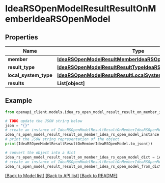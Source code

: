 # IdeaRSOpenModelResultResultOnMemberIdeaRSOpenModel


## Properties

Name | Type | Description | Notes
------------ | ------------- | ------------- | -------------
**member** | [**IdeaRSOpenModelResultMemberIdeaRSOpenModel**](IdeaRSOpenModelResultMemberIdeaRSOpenModel.md) |  | [optional] 
**result_type** | [**IdeaRSOpenModelResultResultTypeIdeaRSOpenModel**](IdeaRSOpenModelResultResultTypeIdeaRSOpenModel.md) |  | [optional] 
**local_system_type** | [**IdeaRSOpenModelResultResultLocalSystemTypeIdeaRSOpenModel**](IdeaRSOpenModelResultResultLocalSystemTypeIdeaRSOpenModel.md) |  | [optional] 
**results** | **List[object]** |  | [optional] 

## Example

```python
from openapi_client.models.idea_rs_open_model_result_result_on_member_idea_rs_open_model import IdeaRSOpenModelResultResultOnMemberIdeaRSOpenModel

# TODO update the JSON string below
json = "{}"
# create an instance of IdeaRSOpenModelResultResultOnMemberIdeaRSOpenModel from a JSON string
idea_rs_open_model_result_result_on_member_idea_rs_open_model_instance = IdeaRSOpenModelResultResultOnMemberIdeaRSOpenModel.from_json(json)
# print the JSON string representation of the object
print(IdeaRSOpenModelResultResultOnMemberIdeaRSOpenModel.to_json())

# convert the object into a dict
idea_rs_open_model_result_result_on_member_idea_rs_open_model_dict = idea_rs_open_model_result_result_on_member_idea_rs_open_model_instance.to_dict()
# create an instance of IdeaRSOpenModelResultResultOnMemberIdeaRSOpenModel from a dict
idea_rs_open_model_result_result_on_member_idea_rs_open_model_from_dict = IdeaRSOpenModelResultResultOnMemberIdeaRSOpenModel.from_dict(idea_rs_open_model_result_result_on_member_idea_rs_open_model_dict)
```
[[Back to Model list]](../README.md#documentation-for-models) [[Back to API list]](../README.md#documentation-for-api-endpoints) [[Back to README]](../README.md)


